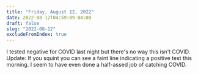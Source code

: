 ```yaml
---
title: "Friday, August 12, 2022"
date: 2022-08-12T04:59:09-04:00
draft: false
slug: "2022-08-12"
excludeFromIndex: true
---
```


I tested negative for COVID last night but there's no way this isn't COVID. Update: If you squint you can see a faint line indicating a positive test this morning. I seem to have even done a half-assed job of catching COVID.